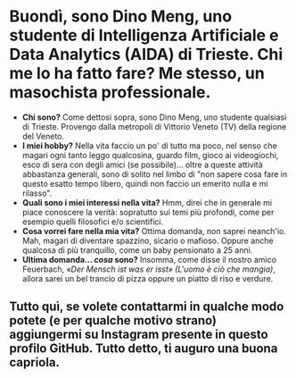 # Buondì, sono Dino Meng, uno studente di Intelligenza Artificiale e Data Analytics (AIDA) di Trieste. Chi me lo ha fatto fare? Me stesso, un masochista professionale.

- **Chi sono?** Come dettosi sopra, sono Dino Meng, uno studente qualsiasi di Trieste. Provengo dalla metropoli di Vittorio Veneto (TV) della regione del Veneto.
- **I miei hobby?** Nella vita faccio un po' di tutto ma poco, nel senso che magari ogni tanto leggo qualcosina, guardo film, gioco ai videogiochi, esco di sera con degli amici (se possibile)... oltre a queste attività abbastanza generali, sono di solito nel limbo di "non sapere cosa fare in questo esatto tempo libero, quindi non faccio un emerito nulla e mi rilasso".
- **Quali sono i miei interessi nella vita?** Hmm, direi che in generale mi piace conoscere la verità: sopratutto sui temi più profondi, come per esempio quelli filosofici e/o scientifici.
- **Cosa vorrei fare nella mia vita?** Ottima domanda, non saprei neanch'io. Mah, magari di diventare spazzino, sicario o mafioso. Oppure anche qualcosa di più tranquillo, come un baby pensionato a 25 anni.
- **Ultima domanda... _cosa_ sono?** Insomma, come disse il nostro amico Feuerbach, *«Der Mensch ist was er isst» (L'uomo è ciò che mangia)*, allora sarei un bel trancio di pizza oppure un piatto di riso e verdure.

## Tutto quì, se volete contattarmi in qualche modo potete (e per qualche motivo strano) aggiungermi su Instagram presente in questo profilo GitHub. Tutto detto, ti auguro una buona capriola.


<!---
OdinMeng/OdinMeng is a ✨ special ✨ repository because its `README.md` (this file) appears on your GitHub profile.
You can click the Preview link to take a look at your changes.
--->
